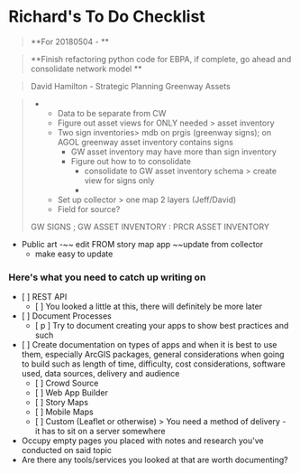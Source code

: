 # Richard's To Do Checklist

> **For 20180504 - **

> **Finish refactoring python code for EBPA, if complete, go ahead and consolidate network model**

> David Hamilton - Strategic Planning Greenway Assets

> * * Data to be separate from CW
>   * Figure out asset views for ONLY needed &gt; asset inventory
>   * Two sign inventories&gt;  mdb on prgis \(greenway signs\); on AGOL greenway asset inventory contains signs
>     * GW asset inventory may have more than sign inventory
>     * Figure out how to to consolidate
>       * consolidate to GW asset inventory schema &gt; create view for signs only
>       * 
>   * Set up collector &gt; one map 2 layers \(Jeff/David\)
>   * Field for source?
>
> GW SIGNS ; GW ASSET INVENTORY : PRCR ASSET INVENTORY

* Public art  -~~ edit FROM story map app ~~update from collector
  * make easy to update



### Here's what you need to catch up writing on

* \[ \] REST API
  * \[ \] You looked a little at this, there will definitely be more later
* \[ \] Document Processes
  * \[ p \] Try to document creating your apps to show best practices and such
* \[ \] Create documentation on types of apps and when it is best to use them, especially ArcGIS packages, general considerations when going to build such as length of time, difficulty, cost considerations, software used, data sources, delivery and audience
  * \[ \] Crowd Source
  * \[ \] Web App Builder
  * \[ \] Story Maps
  * \[ \] Mobile Maps
  * \[ \] Custom \(Leaflet or otherwise\) &gt; You need a method of delivery - it has to sit on a server somewhere
* Occupy empty pages you placed with notes and research you've conducted on said topic
* Are there any tools/services you looked at that are worth documenting?



